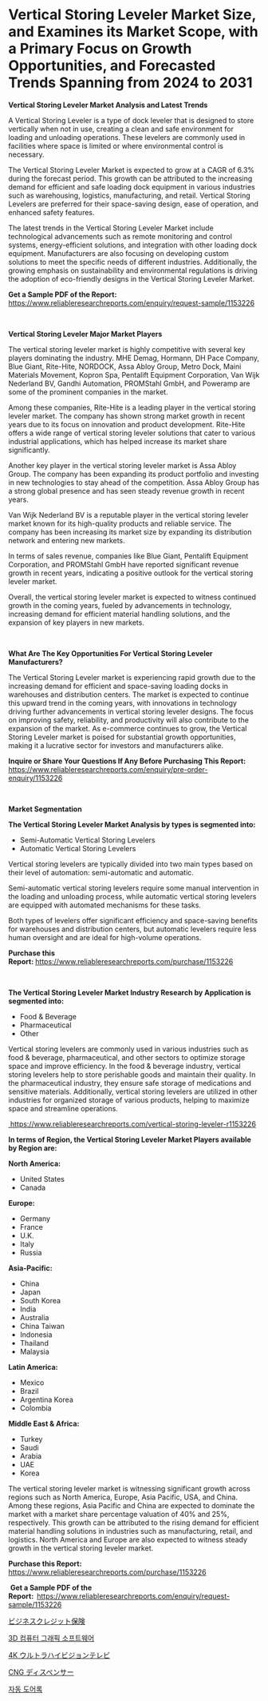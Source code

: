 <p><h1>Vertical Storing Leveler Market Size, and Examines its Market Scope, with a Primary Focus on Growth Opportunities, and Forecasted Trends Spanning from 2024 to 2031</h1></p><p><strong>Vertical Storing Leveler Market Analysis and Latest Trends</strong></p>
<p><p>A Vertical Storing Leveler is a type of dock leveler that is designed to store vertically when not in use, creating a clean and safe environment for loading and unloading operations. These levelers are commonly used in facilities where space is limited or where environmental control is necessary.</p><p>The Vertical Storing Leveler Market is expected to grow at a CAGR of 6.3% during the forecast period. This growth can be attributed to the increasing demand for efficient and safe loading dock equipment in various industries such as warehousing, logistics, manufacturing, and retail. Vertical Storing Levelers are preferred for their space-saving design, ease of operation, and enhanced safety features.</p><p>The latest trends in the Vertical Storing Leveler Market include technological advancements such as remote monitoring and control systems, energy-efficient solutions, and integration with other loading dock equipment. Manufacturers are also focusing on developing custom solutions to meet the specific needs of different industries. Additionally, the growing emphasis on sustainability and environmental regulations is driving the adoption of eco-friendly designs in the Vertical Storing Leveler Market.</p></p>
<p><strong>Get a Sample PDF of the Report:&nbsp;</strong> <a href="https://www.reliableresearchreports.com/enquiry/request-sample/1153226">https://www.reliableresearchreports.com/enquiry/request-sample/1153226</a></p>
<p>&nbsp;</p>
<p><strong>Vertical Storing Leveler Major Market Players</strong></p>
<p><p>The vertical storing leveler market is highly competitive with several key players dominating the industry. MHE Demag, Hormann, DH Pace Company, Blue Giant, Rite-Hite, NORDOCK, Assa Abloy Group, Metro Dock, Maini Materials Movement, Kopron Spa, Pentalift Equipment Corporation, Van Wijk Nederland BV, Gandhi Automation, PROMStahl GmbH, and Poweramp are some of the prominent companies in the market.</p><p>Among these companies, Rite-Hite is a leading player in the vertical storing leveler market. The company has shown strong market growth in recent years due to its focus on innovation and product development. Rite-Hite offers a wide range of vertical storing leveler solutions that cater to various industrial applications, which has helped increase its market share significantly.</p><p>Another key player in the vertical storing leveler market is Assa Abloy Group. The company has been expanding its product portfolio and investing in new technologies to stay ahead of the competition. Assa Abloy Group has a strong global presence and has seen steady revenue growth in recent years.</p><p>Van Wijk Nederland BV is a reputable player in the vertical storing leveler market known for its high-quality products and reliable service. The company has been increasing its market size by expanding its distribution network and entering new markets.</p><p>In terms of sales revenue, companies like Blue Giant, Pentalift Equipment Corporation, and PROMStahl GmbH have reported significant revenue growth in recent years, indicating a positive outlook for the vertical storing leveler market.</p><p>Overall, the vertical storing leveler market is expected to witness continued growth in the coming years, fueled by advancements in technology, increasing demand for efficient material handling solutions, and the expansion of key players in new markets.</p></p>
<p>&nbsp;</p>
<p><strong>What Are The Key Opportunities For Vertical Storing Leveler Manufacturers?</strong></p>
<p><p>The Vertical Storing Leveler market is experiencing rapid growth due to the increasing demand for efficient and space-saving loading docks in warehouses and distribution centers. The market is expected to continue this upward trend in the coming years, with innovations in technology driving further advancements in vertical storing leveler designs. The focus on improving safety, reliability, and productivity will also contribute to the expansion of the market. As e-commerce continues to grow, the Vertical Storing Leveler market is poised for substantial growth opportunities, making it a lucrative sector for investors and manufacturers alike.</p></p>
<p><strong>Inquire or Share Your Questions If Any Before Purchasing This Report:</strong> <a href="https://www.reliableresearchreports.com/enquiry/pre-order-enquiry/1153226">https://www.reliableresearchreports.com/enquiry/pre-order-enquiry/1153226</a></p>
<p>&nbsp;</p>
<p><strong>Market Segmentation</strong></p>
<p><strong>The Vertical Storing Leveler Market Analysis by types is segmented into:</strong></p>
<p><ul><li>Semi-Automatic Vertical Storing Levelers</li><li>Automatic Vertical Storing Levelers</li></ul></p>
<p><p>Vertical storing levelers are typically divided into two main types based on their level of automation: semi-automatic and automatic. </p><p>Semi-automatic vertical storing levelers require some manual intervention in the loading and unloading process, while automatic vertical storing levelers are equipped with automated mechanisms for these tasks. </p><p>Both types of levelers offer significant efficiency and space-saving benefits for warehouses and distribution centers, but automatic levelers require less human oversight and are ideal for high-volume operations.</p></p>
<p><strong>Purchase this Report:&nbsp;</strong><a href="https://www.reliableresearchreports.com/purchase/1153226">https://www.reliableresearchreports.com/purchase/1153226</a></p>
<p>&nbsp;</p>
<p><strong>The Vertical Storing Leveler Market Industry Research by Application is segmented into:</strong></p>
<p><ul><li>Food & Beverage</li><li>Pharmaceutical</li><li>Other</li></ul></p>
<p><p>Vertical storing levelers are commonly used in various industries such as food & beverage, pharmaceutical, and other sectors to optimize storage space and improve efficiency. In the food & beverage industry, vertical storing levelers help to store perishable goods and maintain their quality. In the pharmaceutical industry, they ensure safe storage of medications and sensitive materials. Additionally, vertical storing levelers are utilized in other industries for organized storage of various products, helping to maximize space and streamline operations.</p></p>
<p><a href="https://www.reliableresearchreports.com/vertical-storing-leveler-r1153226">&nbsp;https://www.reliableresearchreports.com/vertical-storing-leveler-r1153226</a></p>
<p><strong>In terms of Region, the Vertical Storing Leveler Market Players available by Region are:</strong></p>
<p>
    <p> <strong> North America: </strong>
        <ul>
            <li>United States</li>
            <li>Canada</li>
        </ul>
        </p> 
    <p> <strong> Europe: </strong>
        <ul>
            <li>Germany</li>
            <li>France</li>
            <li>U.K.</li>
            <li>Italy</li>
            <li>Russia</li>
        </ul>
        </p> 
    <p> <strong> Asia-Pacific: </strong>
        <ul>
            <li>China</li>
            <li>Japan</li>
            <li>South Korea</li>
            <li>India</li>
            <li>Australia</li>
            <li>China Taiwan</li>
            <li>Indonesia</li>
            <li>Thailand</li>
            <li>Malaysia</li>
        </ul>
        </p> 
    <p> <strong> Latin America: </strong>
        <ul>
            <li>Mexico</li>
            <li>Brazil</li>
            <li>Argentina Korea</li>
            <li>Colombia</li>
        </ul>
        </p> 
    <p> <strong> Middle East & Africa: </strong>
        <ul>
            <li>Turkey</li>
            <li>Saudi</li>
            <li>Arabia</li>
            <li>UAE</li>
            <li>Korea</li>
        </ul>
    </p>
    </p>
<p><p>The vertical storing leveler market is witnessing significant growth across regions such as North America, Europe, Asia Pacific, USA, and China. Among these regions, Asia Pacific and China are expected to dominate the market with a market share percentage valuation of 40% and 25%, respectively. This growth can be attributed to the rising demand for efficient material handling solutions in industries such as manufacturing, retail, and logistics. North America and Europe are also expected to witness steady growth in the vertical storing leveler market.</p></p>
<p><strong>Purchase this Report: </strong><a href="https://www.reliableresearchreports.com/purchase/1153226">https://www.reliableresearchreports.com/purchase/1153226</a></p>
<p>&nbsp;<strong>Get a Sample PDF of the Report:&nbsp;&nbsp;</strong><a href="https://www.reliableresearchreports.com/enquiry/request-sample/1153226">https://www.reliableresearchreports.com/enquiry/request-sample/1153226</a></p>
<p><strong></strong></p>
<p><p><a href="https://github.com/MosesSpinka1914/Market-Research-Report-List-1/blob/main/519364042717.md">ビジネスクレジット保険</a></p><p><a href="https://github.com/novabrown3/Market-Research-Report-List-1/blob/main/809739839239.md">3D 컴퓨터 그래픽 소프트웨어</a></p><p><a href="https://github.com/bevdtkn4419963/Market-Research-Report-List-1/blob/main/447402942716.md">4K ウルトラハイビジョンテレビ</a></p><p><a href="https://medium.com/@addyserr7687/cng%E3%83%87%E3%82%A3%E3%82%B9%E3%83%9A%E3%83%B3%E3%82%B5%E3%83%BC%E5%B8%82%E5%A0%B4%E3%81%AF-%E5%B8%82%E5%A0%B4%E3%82%B7%E3%82%A7%E3%82%A2-%E5%B8%82%E5%A0%B4%E5%8B%95%E5%90%91-%E5%B8%82%E5%A0%B4%E6%88%90%E9%95%B7%E3%81%AB%E9%96%A2%E3%81%99%E3%82%8B%E6%83%85%E5%A0%B1%E3%82%92%E6%8F%90%E4%BE%9B%E3%81%97%E3%81%BE%E3%81%99-382390e7f9fa">CNG ディスペンサー</a></p><p><a href="https://medium.com/@wheelgg5674537/%EC%9E%90%EB%8F%99-%EB%AC%B8-%EC%9E%A0%EA%B8%88%EC%9E%A5%EC%B9%98-%EC%8B%9C%EC%9E%A5-%EB%B3%B4%EA%B3%A0%EC%84%9C%EB%8A%94-%EC%9D%B4-%EC%8B%9C%EC%9E%A5%EC%9D%98-%EC%B5%9C%EC%8B%A0-%ED%8A%B8%EB%A0%8C%EB%93%9C%EC%99%80-%EC%84%B1%EC%9E%A5-%EA%B8%B0%ED%9A%8C%EB%A5%BC-%EB%B3%B4%EC%97%AC%EC%A4%8D%EB%8B%88%EB%8B%A4-55d9961d58fa">자동 도어록</a></p></p>